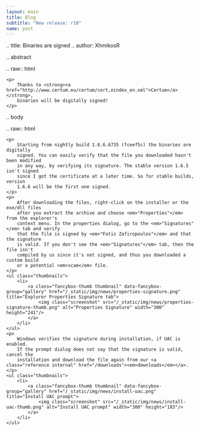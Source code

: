 ```yaml
---
layout: main
title: Blog
subtitle: "New release: r10"
name: post
---
```


.. title: Binaries are signed
.. author: XhmikosR

.. abstract

.. raw:: html

    <p>
        Thanks to <strong><a href="http://www.certum.eu/certum/cert,eindex_en.xml">Certum</a></strong>,
        binaries will be digitally signed!
    </p>

.. body

.. raw:: html

    <p>
        Starting from nightly build 1.6.6.6735 (fceef5c) the binaries are digitally
        signed. You can easily verify that the file you downloaded hasn't been modified
        in any way, by verifying its signature. The stable version 1.6.5 isn't signed
        since I got the certificate at a later time. So for stable builds, version
        1.6.6 will be the first one signed.
    </p>
    <p>
        After downloading the files, right-click on the installer or the exe/dll files
        after you extract the archive and choose <em>"Properties"</em> from the explorer's
        context menu. In the properties dialog, go to the <em>"Signatures"</em> tab and verify
        that the file is signed by <em>"Fotis Zafiropoulos"</em> and that the signature
        is valid. If you don't see the <em>"Signatures"</em> tab, then the file isn't
        compiled by us since it's not signed, and thus you downloaded a custom build
        or a potential <em>scam</em> file.
    </p>
    <ul class="thumbnails">
        <li>
            <a class="fancybox-thumb thumbnail" data-fancybox-group="gallery" href="/_static/img/news/properties-signature.png" title="Explorer Properties Signature tab">
                <img class="screenshot" src="/_static/img/news/properties-signature-thumb.png" alt="Properties Signature" width="300" height="241"/>
            </a>
        </li>
    </ul>
    <p>
        Windows verifies the signature during installation, if UAC is enabled.
        If the prompt dialog does not say that the signature is valid, cancel the
        installation and download the file again from our <a class="reference internal" href="/downloads"><em>downloads</em></a>.
    </p>
    <ul class="thumbnails">
        <li>
            <a class="fancybox-thumb thumbnail" data-fancybox-group="gallery" href="/_static/img/news/install-uac.png" title="Install UAC prompt">
                <img class="screenshot" src="/_static/img/news/install-uac-thumb.png" alt="Install UAC prompt" width="300" height="183"/>
            </a>
        </li>
    </ul>
